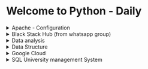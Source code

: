 # Welcome to Python - Daily
<details>
<summary>Apache - Configuration</summary>
# Apache Hosting on VPS: Advantages and Disadvantages

## Introduction

When it comes to hosting web applications on a Virtual Private Server (VPS), Apache remains a popular choice among developers and system administrators. This README aims to explore the advantages and disadvantages of using Apache as the web server for hosting Python applications on a VPS. Additionally, a sample Apache configuration file (`app.py`) for a Django project is provided, which can serve as a starting point for other Python web applications.

## Advantages of Apache Hosting on VPS

### 1. Robust and Proven

Apache is one of the oldest and most widely used web servers globally, with a proven track record for stability and reliability. Its long-standing presence in the industry makes it a trusted choice for hosting applications on VPS environments.

### 2. Configurability

Apache offers a high level of configurability, allowing users to fine-tune various settings to meet the specific requirements of their applications. This flexibility is particularly beneficial when hosting diverse types of web applications, including Django, Flask, and other Python frameworks.

### 3. Modularity

Apache is designed with a modular architecture, enabling the use of modules to extend its functionality. This modular approach allows users to add or remove features based on their needs, enhancing performance and security without unnecessary overhead.

### 4. Support for Multiple Programming Languages

While the provided sample configuration is tailored for Django, Apache has the versatility to host web applications written in various programming languages. This includes support for Python, PHP, Ruby, and more, making it a versatile choice for multi-language environments.

### 5. SSL/TLS Support

Apache easily integrates with SSL/TLS protocols, providing a secure connection between clients and the server. This is crucial for applications that handle sensitive information, ensuring data integrity and confidentiality.

## Disadvantages of Apache Hosting on VPS

### 1. Resource Usage

Apache's process-based architecture may consume more system resources compared to event-driven web servers like Nginx. In scenarios with limited resources, Apache may not be the most efficient choice, especially when handling a large number of concurrent connections.

### 2. Configuration Complexity

While configurability is an advantage, it can also lead to complexity, especially for users unfamiliar with Apache's configuration syntax. Incorrect configurations may result in unexpected behavior or security vulnerabilities.

### 3. Learning Curve

For users new to web hosting and server management, Apache's extensive feature set and configuration options can present a steep learning curve. It may require time and effort to become proficient in optimizing Apache for specific use cases.

## Sample Apache Configuration (`app.py`)

The provided `app.py` is a sample Apache configuration file tailored for a Django project. This configuration assumes that the project is structured similarly to the provided Django project structure and can be used as a starting point for other Python web applications. Please review and modify the paths, usernames, and domain names based on your specific setup.

### Usage

1. Copy the `app.py` configuration into your Apache configuration file, typically located at `/etc/apache2/sites-available/`.
2. Update paths, usernames, and domain names as needed.
3. If you don't have SSL certificates, you can comment out the lines:
   ```apache
   # SSLCertificateFile /etc/letsencrypt/live/domain.com-0001/fullchain.pem
   # SSLCertificateKeyFile /etc/letsencrypt/live/domain.com-0001/privkey.pem
   ```
**Note:** Always prioritize the security of sensitive information, such as usernames, paths, and SSL certificates.


</details>
<details>
<summary>Black Stack Hub (from whatsapp group)</summary>
# Welcome to the BlackStackHub Support Code Repository

This repository contains support code for the Python-Daily project. The code here is meant to address reported bugs, provide modifications, and support discussions within our WhatsApp group.

## How to Join Our WhatsApp Group

If you have questions, encounter issues, or want to engage in discussions, you can join our WhatsApp group. Click on the following link to join: [Join WhatsApp Group](https://chat.whatsapp.com/IVvrrF9Wq7OHWk5x4XNk9K)

## BlackStackHub GitHub Organization

Explore more projects and contributions by visiting our GitHub organization at [github.com/blackstackhub](https://github.com/blackstackhub).

## Folder Structure

- **blackstackhub/**
  - *Support Code:* Contains additional code to address reported bugs and provide solutions.
  - *Modifications:* Code modifications for enhancing features or fixing issues.

Feel free to explore, contribute, and engage with the community! If you encounter any issues or have questions, don't hesitate to reach out in the WhatsApp group.

Happy coding!

</details>
<details>
<summary>Data analysis</summary>

# Fruit Sales Analysis

This contains a Python script for analyzing and visualizing fruit sales over time. The script uses the Pandas library for data manipulation and Matplotlib for creating plots.

Data analysis is a crucial component in various fields and industries for several reasons.
Check out [django-analyst](https://github.com/devfemibadmus/django-analyst) a software that provide analysis for models in your django project
Here's a more detailed explanation of why data analysis is needed:

1.  **Informed Decision-Making:**
    
    -   **What it means:** Data analysis enables organizations to make informed decisions by extracting valuable insights from raw data.
    -   **Why it's needed:** Decision-makers can better understand patterns, trends, and correlations within their data, allowing them to make strategic and informed choices.
2.  **Identifying Trends and Patterns:**
    
    -   **What it means:** Data analysis helps in recognizing trends and patterns within datasets that might not be apparent at first glance.
    -   **Why it's needed:** Identifying trends can provide valuable insights into market dynamics, customer behavior, and other factors critical for business success.
3.  **Performance Measurement:**
    
    -   **What it means:** Organizations use data analysis to assess their performance against predefined metrics and goals.
    -   **Why it's needed:** Measuring performance helps in evaluating the effectiveness of strategies, campaigns, and overall business operations.
4.  **Customer Understanding:**
    
    -   **What it means:** Analyzing customer data allows businesses to understand customer preferences, behaviors, and needs.
    -   **Why it's needed:** This understanding is essential for tailoring products, services, and marketing strategies to meet customer expectations and enhance customer satisfaction.
5.  **Risk Management:**
    
    -   **What it means:** Data analysis assists in identifying and mitigating potential risks by evaluating historical data and predicting future outcomes.
    -   **Why it's needed:** Businesses can proactively manage risks, anticipate challenges, and implement strategies to minimize negative impacts.
6.  **Resource Optimization:**
    
    -   **What it means:** Data analysis helps in optimizing resource allocation, whether it's time, money, or personnel.
    -   **Why it's needed:** Efficient resource allocation ensures that organizations maximize their outputs while minimizing unnecessary costs.
7.  **Performance Monitoring and KPIs:**
    
    -   **What it means:** Key Performance Indicators (KPIs) are tracked and monitored through data analysis to measure the success of specific objectives.
    -   **Why it's needed:** Monitoring KPIs provides real-time feedback on the effectiveness of strategies and helps in making timely adjustments.
8.  **Market Research:**
    
    -   **What it means:** Data analysis is used in market research to understand market trends, consumer preferences, and competitive landscapes.
    -   **Why it's needed:** Businesses can stay competitive and adapt to changing market conditions by staying informed about industry trends and consumer behavior.

In summary, data analysis is essential for organizations to gain meaningful insights, make informed decisions, and stay competitive in today's data-driven world. It empowers businesses to understand their operations, customers, and market dynamics, leading to improved efficiency and better outcomes.

## Getting Started

Make sure you have the required libraries installed by running:

```bash
pip install pandas matplotlib
```

## Code explanation
we will be using .csv in this practice, you can get .csv file  from your database by using sample below code
```bash
import sqlite3
import csv

# Connect to the SQLite database
conn = sqlite3.connect('your_database.db')
cursor = conn.cursor()

# Execute a query to select data from a table
cursor.execute('SELECT * FROM your_table')

# Fetch all the results
data = cursor.fetchall()

# Define the CSV file name
csv_file = 'output.csv'

# Write the data to a CSV file
with open(csv_file, 'w', newline='') as file:
    csv_writer = csv
```
and here we have our CVS file that's being use
```bash
Fruit,Sale,Date

Apples,15,2022-01-01
Apples,10,2022-01-02
Apples,20,2022-01-03

Bananas,5,2022-01-01
Bananas,15,2022-01-02
Bananas,25,2022-01-03

Cherries,3,2022-01-01
Cherries,9,2022-01-02
Cherries,18,2022-01-03
```
here is our `sales.py` that does the analysis for the fruit sales
```bash
# Import the pandas library and alias it as 'pd'
import pandas as pd

# Import the pyplot module from matplotlib and alias it as 'plt'
import matplotlib.pyplot as plt

# Read the CSV file 'fruit_sale.csv' into a pandas DataFrame and assign it to the variable 'df'
df = pd.read_csv('fruit_sale.csv')

# Create a new figure with a specified size (10 inches by 6 inches)
plt.figure(figsize=(10, 6))

# Iterate over each unique fruit in the 'Fruit' column of the DataFrame
for fruit in df['Fruit'].unique():
    # Create a subset of the DataFrame for the current fruit
    fruit_data = df[df['Fruit'] == fruit]
    
    # Plot the sales over time for the current fruit, using markers ('o') and a label
    plt.plot(fruit_data['Date'], fruit_data['Sale'], marker='o', label=fruit)

# Add a label to the x-axis
plt.xlabel('Date')

# Add a label to the y-axis
plt.ylabel('Sale')

# Add a title to the plot
plt.title('Sales Over Time for Each Fruit (Line Plot with Markers)')

# Display a legend to distinguish between different fruits in the plot
plt.legend()

# Display the plot
plt.show()

```
![Figure_1](data-analysis/Figure_1.png)

This script reads a CSV file containing fruit sales data and then creates a line plot with markers to visualize the sales trends for each type of fruit over time.

## Result

The plot above illustrates the growth of sales for different fruits over the provided date range. Data Frame is created containing only the rows corresponding to that fruit type, and a line plot with markers is generated.

Here's an explanation of the result:

-   **Blue Line (Apple):**
    
    -   The blue line represents the sales over time for apples.
    -   Each marker on the blue line corresponds to a specific date, and the vertical position of the marker indicates the quantity of apples sold on that date.
-   **Orange Line (Banana):**
    
    -   The orange line represents the sales over time for bananas.
    -   Each marker on the orange line corresponds to a specific date, and the vertical position of the marker indicates the quantity of bananas sold on that date.
-   **Green Line (Cherry):**
    
    -   The green line represents the sales over time for cherries.
    -   Each marker on the green line corresponds to a specific date, and the vertical position of the marker indicates the quantity of cherries sold on that date.
-   **Reading the Plot:**
    
    -   The x-axis represents the dates (time), and the y-axis represents the quantity of sales.
    -   By looking at the markers on each line, you can easily see how many units of each fruit type were sold on a specific date.
    -   The legend on the plot helps identify which line corresponds to each fruit type.

For example, if you want to know how many apples were sold on January 2, you would look at the blue line at the position where it intersects with the date January 2 on the x-axis. Similarly, you can interpret the sales for bananas and cherries on each respective line.
</details>
<details>
<summary>Data Structure</summary>

# Graph Visualization and Shortest Path Finder(map.py)

This Python script provides a `Graph` class for working with undirected graphs. It includes functionalities to add nodes and edges, find the shortest path between nodes using Dijkstra's algorithm, and visualize the graph using NetworkX and Matplotlib.
![Figure_1.png](Figure_1.png)
## Usage

1.  **Install Dependencies:**
    
    -   Ensure you have the required dependencies installed. You can install them using:
                
        ```bash
        pip install matplotlib networkx
        ``` 
        
2.  **Run the Script:**
    
    -   Copy the script (`map.py`) into your project.
    -   Customize the graph data in the JSON format within the script or load your own data.
3.  **Customize Graph Data:**
    
    -   Edit the `json_data` variable in the script to represent your graph. The JSON structure should include "nodes" and "edges" with corresponding details.
4.  **Create Graph and Find Shortest Path:**
    
    -   Instantiate the `Graph` class, add nodes and edges, and use the `dijkstra` method to find the shortest path between two nodes.
        
        
        ```python
        # Example:
        map_graph = Graph()
        map_graph.add_node("A")
        map_graph.add_edge("A", "B", 2)
        # ... add more nodes and edges ...
        shortest_distance, shortest_path = map_graph.dijkstra("A", "L")
        ``` 
        
5.  **Visualize the Graph:**
    
    -   Use the `visualize` method to display the graph with Matplotlib.
        
        pythonCopy code
        
        `map_graph.visualize()` 
        

## Example

An example graph is provided in the script. Run the script to visualize the graph and find the shortest path from node "A" to node "L."

```bash
# Run the script
python graph_visualization.py
```






# Social Media Network (social.py)

This Python program implements a simple social media network using the NetworkX library. The network allows users to be added, relationships to be formed between them, and provides functionality to find connections, analyze social circles, recommend new connections, and visualize the network.

![Figure_2.png](Figure_2.png)

## Features

1. **Adding Users:**
   - Users can be added to the social media network.

2. **Adding Relationships:**
   - Relationships between users (edges) can be added with specified relationship types.

3. **Finding Connections:**
   - Users can find their connections (neighbors) along with the relationship types.

4. **Analyzing Social Circles:**
   - The network can be analyzed to identify social circles using connected components.

5. **Recommendations:**
   - Users can receive recommendations for potential connections based on shared connections.

6. **Visualization:**
   - The network can be visualized using Matplotlib.

## Usage

 1. **Initialization:**
   ```python
   social_media_network = SocialMediaNetwork()
   ```
 
 2. **Adding Users and Relationships:**
   ```python
   social_media_network.add_user("User1")
   social_media_network.add_user("User2")
   social_media_network.add_relationship("User1", "User2", "Friend")
   ```
  
 3.  **Finding Connections:**
   ```python
   connections = social_media_network.find_connections("User1")
   print(f"Connections for User1: {connections}")
   ```
   
 4. **Analyzing Social Circles:**
   ```python
   social_circles = social_media_network.analyze_social_circles()
   user_social_circle = [circle for circle in social_circles if  "User1" in circle]
   print(f"Social Circles for User1: {user_social_circle if user_social_circle else 0}")
   ```
   
 5. **Recommendations:**
   ```python
   recommendations = social_media_network.recommend_connections("User1")
   print(f"Recommendations for User1: {recommendations}")
   ```
   
 6. **Visualization:**
   ```python
   social_media_network.visualize()
   ```
   
</details>
<details>
<summary>Google Cloud</summary>
# Welcome Google Cloud Platform

Google Cloud Platform stands out for its reliability, scalability, and a wide range of services that support various workloads. Key reasons to choose GCP for deploying python apps include:

-   **Global Infrastructure**: GCP's extensive global infrastructure ensures low-latency access to your application for users worldwide.
    
-   **Scalability**: GCP provides scalable solutions to accommodate the growth of your application, ensuring optimal performance under varying workloads.
    
-   **Integrated Services**: GCP offers a suite of integrated services for storage, databases, machine learning, and more, facilitating a seamless development and deployment experience.
    

## Choosing the Right Service

### App Engine

-   **Managed Service**: App Engine is a fully managed platform that abstracts away infrastructure management, allowing developers to focus solely on their application code.
    
-   **Automatic Scaling**: App Engine automatically adjusts resources based on traffic, ensuring optimal performance without manual intervention.
    

### Compute Engine

-   **Customizable Virtual Machines**: Compute Engine offers virtual machines with full control over configurations, making it suitable for applications with specific requirements.
    
-   **Persistent Storage**: Ideal for applications that require persistent disk storage, Compute Engine allows you to attach and detach storage volumes as needed.
    

### Cloud Run

-   **Containerized Deployments**: Cloud Run is designed for containerized applications, providing flexibility in choosing your preferred programming language and dependencies.
    
-   **Serverless**: Cloud Run is serverless, meaning you only pay for the compute resources used during the execution of your containers.
   

## Conclusion

Google Cloud Platform provides a versatile environment for deploying python applications. Choose the service that best aligns with your application's requirements, whether it's the simplicity of App Engine, the flexibility of Compute Engine, or the containerized approach with Cloud Run. Follow the steps outlined in this guide to ensure a smooth deployment process on GCP.


## References

-   [Google Cloud Documentation](https://cloud.google.com/python/docs/getting-started)
-   [Google Cloud Codelabs](https://codelabs.developers.google.com/codelabs/cloud-app-engine-python3)
- [google-cloud-django-settings](https://github.com/devfemibadmus/python-daily/tree/master/gcloud/django/settings.py)



# Perform CRUD operation on Google Cloud Storage

```python
from google.cloud import storage
import json

# Set your Google Cloud Storage credentials (make sure it has the necessary permissions)
client = storage.Client.from_service_account_json('path/to/your/credentials.json')

# Set your bucket name
bucket_name = 'your-bucket-name'

# Create a bucket object
bucket = client.get_bucket(bucket_name)

def create_operation(data, file_name='db.json'):
    # Serialize the data to a JSON-formatted string
    json_data = json.dumps(data)
    
    # Write the JSON data to a file
    blob = bucket.blob(file_name)
    blob.upload_from_string(json_data)
    
    print(f"Data created successfully in '{file_name}'")

def read_operation(file_name='db.json'):
    # Get the blob
    blob = bucket.blob(file_name)
    
    try:
        # Download the content
        json_content = blob.download_as_text()
        
        # Deserialize the JSON data
        read_data = json.loads(json_content)
        
        print(f"Read Data from '{file_name}':")
        print(read_data)
    except storage.exceptions.NotFound:
        print(f"File '{file_name}' not found.")

def update_operation(data, file_name='db.json'):
    # Perform update by calling the create operation with new data
    create_operation(data, file_name)
    
    print(f"Data updated successfully in '{file_name}'")

def delete_operation(file_name='db.json'):
    # Get the blob
    blob = bucket.blob(file_name)
    
    try:
        # Delete the blob
        blob.delete()
        
        print(f"File '{file_name}' deleted successfully.")
    except storage.exceptions.NotFound:
        print(f"File '{file_name}' not found. Deletion failed.")

# Sample data
users = [
    {"id": 1, "name": "John Doe", "age": 25},
    {"id": 2, "name": "Jane Doe", "age": 30}
]

# CRUD operations
create_operation(users)
read_operation()
update_operation([
    {"id": 1, "name": "Updated John Doe", "age": 26},
    {"id": 3, "name": "New User", "age": 22}
])
read_operation()
delete_operation()
read_operation()  # This should indicate that the file is not found after deletion
```


## References

-   [Google Cloud Documentation](https://cloud.google.com/python/docs/getting-started)
-   [Google Cloud Codelabs](https://codelabs.developers.google.com/codelabs/cloud-app-engine-python3)
- [google-cloud-django](https://github.com/devfemibadmus/python-daily/tree/master/gcloud/django/settings.py)
</details>

<details>
<summary>SQL University management System</summary>

# University Management System

This Python script demonstrates basic CRUD (Create, Read, Update, Delete) operations for managing a university database using SQLite. The script includes functions for adding students, courses, enrollments, employees, and employee details. It also provides functionality for reading, updating, and deleting records.

## Database Connection and Table Creation

```python
# Connect to the database (creates a new file named 'university.db' if it doesn't exist)
conn = sqlite3.connect('university.db')
cursor = conn.cursor()

# Create tables if they don't exist
cursor.execute('''
    CREATE TABLE IF NOT EXISTS students (
        student_id INTEGER PRIMARY KEY,
        name TEXT NOT NULL
    )
''')

# (Similar CREATE TABLE statements for courses, enrollments, employees, and employee_details)
```
This section establishes a connection to the SQLite database named 'university.db' and creates tables for students, courses, enrollments, employees, and employee details if they don't already exist.

## Create Functions
```python
def add_student(name):
    try:
        cursor.execute('INSERT INTO students (name) VALUES (?)', (name,))
        conn.commit()
        print(f"Student '{name}' added successfully.")
    except sqlite3.Error as e:
        print(f"Error adding student: {e}")

# (Similar functions for add_course, enroll_student, add_employee, and add_employee_details)

```
These functions handle the creation (INSERT) of new records in the respective tables. They use parameterized queries to avoid SQL injection and include error handling to catch any database-related issues.

## Read Functions
```python
def get_students():
    try:
        cursor.execute('SELECT * FROM students')
        return cursor.fetchall()
    except sqlite3.Error as e:
        print(f"Error fetching students: {e}")
        return []

# (Similar functions for get_courses, get_enrollments, get_employees, and get_employee_details)
```
These functions retrieve data (SELECT) from the respective tables. They execute SQL queries, fetch the results, and handle errors, returning the data or an empty list if an error occurs.

## Update Functions
```python
def update_student_name(student_id, new_name):
    try:
        cursor.execute('UPDATE students SET name = ? WHERE student_id = ?', (new_name, student_id))
        conn.commit()
        print(f"Student with student_id {student_id} updated successfully.")
    except sqlite3.Error as e:
        print(f"Error updating student name: {e}")

# (Similar function for update_employee_details_address)
```
## Delete Functions
```python
def delete_student(student_id):
    try:
        cursor.execute('DELETE FROM students WHERE student_id = ?', (student_id,))
        conn.commit()
        print(f"Student with student_id {student_id} deleted successfully.")
    except sqlite3.Error as e:
        print(f"Error deleting student: {e}")

# (Similar function for delete_employee)
```

## Example Usage
```python
# Example Usage
add_student('John Doe')
add_student('Jane Doe')

add_course('Introduction to Programming')
add_course('Database Management')

enroll_student(1, 1)
enroll_student(1, 2)
enroll_student(2, 2)

add_employee('Alice Smith')
add_employee_details(1, '123 Main St')
```
This part of the code demonstrates how to use the functions by adding sample data to the tables.

## Close the Connection
```python
# Close the connection
conn.close()
```
## Closing the Database Connection

If the connection (`conn.close()`) is not closed explicitly, it can lead to various issues:

- **Resource Leakage:** Each open connection consumes system resources. If connections are not closed, it can lead to resource leakage, potentially causing your application to run out of available resources over time.

- **Locking Issues:** In some database systems, not closing connections can lead to issues with locking. For example, other processes or applications might be prevented from accessing the database if there are open transactions on the same records.

- **Data Integrity:** Open connections can impact the consistency and integrity of your data. Changes made in one session might not be visible to other sessions until the connection is closed.

- **Performance:** Over time, having numerous open connections can impact the performance of your application and the database server.

To avoid these issues, it's a good practice to always close the database connection once you have finished using it. The `conn.close()` statement in your code is responsible for closing the connection to the SQLite database.

Here's where you should typically close the connection:

```python
# Example Usage
print("\nAfter Update and Delete:")
print("Students:")
print(get_students())

print("Employees:")
print(get_employees())

# Close the connection
conn.close()
```
This part of the code, at the end of the script, is where the connection is closed. Always make sure to include this statement to properly release resources and ensure the integrity and performance of your application.
</details>
